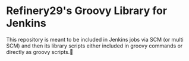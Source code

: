 # Refinery29's Groovy Library for Jenkins

This repository is meant to be included in Jenkins jobs via SCM (or multi SCM) and then its library scripts either included in groovy commands or directly as groovy scripts.

